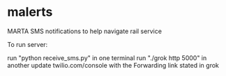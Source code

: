 # malerts
MARTA SMS notifications to help navigate rail service

To run server:

run "python receive_sms.py" in one terminal
run "./grok http 5000" in another
update twilio.com/console with the Forwarding link stated in grok 
